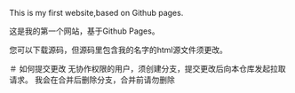 This is my first website,based on Github pages.

这是我的第一个网站，基于Github Pages。

您可以下载源码，但源码里包含我的名字的html源文件须更改。

＃ 如何提交更改
无协作权限的用户，须创建分支，提交更改后向本仓库发起拉取请求。
我会在合并后删除分支，合并前请勿删除